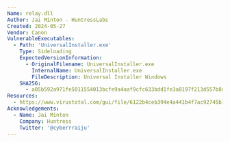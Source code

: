 ```yaml
---
Name: relay.dll
Author: Jai Minton - HuntressLabs
Created: 2024-05-27
Vendor: Canon
VulnerableExecutables:
  - Path: 'UniversalInstaller.exe'
    Type: Sideloading
    ExpectedVersionInformation:
      - OriginalFilename: UniversalInstaller.exe
        InternalName: UniversalInstaller.exe
        FileDescription: Universal Installer Windows
    SHA256:
      - a05b592a971fe5011554013bcfe9a4aaf9cfc633bdd1fe3a8197f213d557b8d3
Resources:
  - https://www.virustotal.com/gui/file/6122b4ceb394e4a441b4f7ac92745b1aa64b6c83a4101d6d326e130efa5a5d10/details
Acknowledgements:
  - Name: Jai Minton
    Company: Huntress
    Twitter: '@cyberrraiju'
---
```


